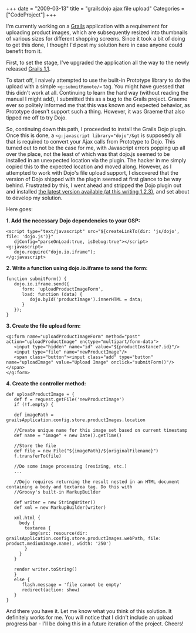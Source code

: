 +++
date = "2009-03-13"
title = "grailsdojo ajax file upload"
Categories = ["CodeProject"]
+++

I'm currently working on a [Grails](http://grails.org/) application with a requirement for uploading product images, which are subsequently resized into thumbnails of various sizes for different shopping screens. Since it took a bit of doing to get this done, I thought I'd post my solution here in case anyone could benefit from it.

First, to set the stage, I've upgraded the application all the way to the newly released [Grails 1.1](http://www.springsource.org/node/1107).

To start off, I naively attempted to use the built-in Prototype library to do the upload with a simple `<g:submitRemote/>` tag. You might have guessed that this didn't work at all. Continuing to learn the hard way (without reading the manual I might add), I submitted this as a bug to the Grails project. Graeme ever so politely informed me that this was known and expected behavior, as Prototype doesn't support such a thing. However, it was Graeme that also tipped me off to try Dojo.

So, continuing down this path, I proceeded to install the Grails Dojo plugin. Once this is done, a `<g:javascript library="dojo"/&gt` is supposedly all that is required to convert your Ajax calls from Prototype to Dojo. This turned out to not be the case for me, with Javascript errors popping up all over the place, not the least of which was that dojo.js seemed to be installed in an unexpected location via the plugin. The hacker in me simply copied this to the expected location and moved along. However, as I attempted to work with Dojo's file upload support, I discovered that the version of Dojo shipped with the plugin seemed at first glance to be way behind. Frustrated by this, I went ahead and stripped the Dojo plugin out and installed [the latest version available (at this writing 1.2.3)](http://download.dojotoolkit.org/release-1.2.3/dojo.js), and set about to develop my solution.

Here goes:

**1. Add the necessary Dojo dependencies to your GSP:**


    
    
    <script type="text/javascript" src="${createLinkTo(dir: 'js/dojo', file: 'dojo.js')}"
       djConfig="parseOnLoad:true, isDebug:true"></script>
    <g:javascript>
       dojo.require("dojo.io.iframe");
    </g:javascript>
    



**2. Write a function using dojo.io.iframe to send the form:**


    
    
    function submitForm() {
       dojo.io.iframe.send({
          form: 'uploadProductImageForm',
          load: function (data) {
             dojo.byId('productImage').innerHTML = data;
          }
       });
    }
    



**3. Create the file upload form:**


    
    
    <g:form name="uploadProductImageForm" method="post" action="uploadProductImage" enctype="multipart/form-data">
       <input type="hidden" name="id" value="${productInstance?.id}"/>
       <input type="file" name="newProductImage"/>
       <span class="button"><input class="add" type="button" name="uploadImage" value="Upload Image" onclick="submitForm()"/></span>
    </g:form>
    



**4. Create the controller method:**


    
    
    def uploadProductImage = {
       def f = request.getFile('newProductImage')
       if (!f.empty) {
    
       def imagePath = grailsApplication.config.store.productImages.location
    
       //Create unique name for this image set based on current timestamp
       def name = "image" + new Date().getTime()
    
       //Store the file
       def file = new File("${imagePath}/${originalFilename}")
       f.transferTo(file)
    
       //Do some image processing (resizing, etc.)
       ...
    
       //Dojo requires returning the result nested in an HTML document containing a body and textarea tag. Do this with
       //Groovy's built-in MarkupBuilder
    
       def writer = new StringWriter()
       def xml = new MarkupBuilder(writer)
    
       xml.html {
         body {
           textarea {
             img(src: resource(dir: grailsApplication.config.store.productImages.webPath, file: product.mediumImage.name), width: '250')
           }
         }
       }
    
       render writer.toString()
       }
       else {
          flash.message = 'file cannot be empty'
          redirect(action: show)
       }
    }
    



And there you have it. Let me know what you think of this solution. It definitely works for me. You will notice that I didn't include an upload progress bar - I'll be doing this in a future iteration of the project. Cheers!

